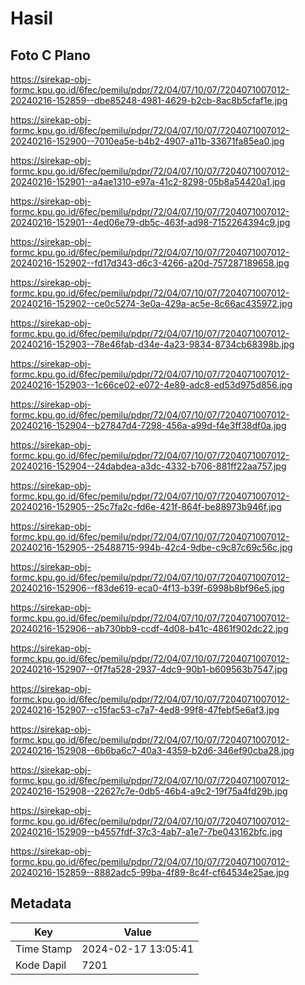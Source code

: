 # Hasil

## Foto C Plano

https://sirekap-obj-formc.kpu.go.id/6fec/pemilu/pdpr/72/04/07/10/07/7204071007012-20240216-152859--dbe85248-4981-4629-b2cb-8ac8b5cfaf1e.jpg

https://sirekap-obj-formc.kpu.go.id/6fec/pemilu/pdpr/72/04/07/10/07/7204071007012-20240216-152900--7010ea5e-b4b2-4907-a11b-33671fa85ea0.jpg

https://sirekap-obj-formc.kpu.go.id/6fec/pemilu/pdpr/72/04/07/10/07/7204071007012-20240216-152901--a4ae1310-e97a-41c2-8298-05b8a54420a1.jpg

https://sirekap-obj-formc.kpu.go.id/6fec/pemilu/pdpr/72/04/07/10/07/7204071007012-20240216-152901--4ed06e79-db5c-463f-ad98-7152264394c9.jpg

https://sirekap-obj-formc.kpu.go.id/6fec/pemilu/pdpr/72/04/07/10/07/7204071007012-20240216-152902--fd17d343-d6c3-4266-a20d-757287189658.jpg

https://sirekap-obj-formc.kpu.go.id/6fec/pemilu/pdpr/72/04/07/10/07/7204071007012-20240216-152902--ce0c5274-3e0a-429a-ac5e-8c66ac435972.jpg

https://sirekap-obj-formc.kpu.go.id/6fec/pemilu/pdpr/72/04/07/10/07/7204071007012-20240216-152903--78e46fab-d34e-4a23-9834-8734cb68398b.jpg

https://sirekap-obj-formc.kpu.go.id/6fec/pemilu/pdpr/72/04/07/10/07/7204071007012-20240216-152903--1c66ce02-e072-4e89-adc8-ed53d975d856.jpg

https://sirekap-obj-formc.kpu.go.id/6fec/pemilu/pdpr/72/04/07/10/07/7204071007012-20240216-152904--b27847d4-7298-456a-a99d-f4e3ff38df0a.jpg

https://sirekap-obj-formc.kpu.go.id/6fec/pemilu/pdpr/72/04/07/10/07/7204071007012-20240216-152904--24dabdea-a3dc-4332-b706-881ff22aa757.jpg

https://sirekap-obj-formc.kpu.go.id/6fec/pemilu/pdpr/72/04/07/10/07/7204071007012-20240216-152905--25c7fa2c-fd6e-421f-864f-be88973b946f.jpg

https://sirekap-obj-formc.kpu.go.id/6fec/pemilu/pdpr/72/04/07/10/07/7204071007012-20240216-152905--25488715-994b-42c4-9dbe-c9c87c69c56c.jpg

https://sirekap-obj-formc.kpu.go.id/6fec/pemilu/pdpr/72/04/07/10/07/7204071007012-20240216-152906--f83de619-eca0-4f13-b39f-6998b8bf96e5.jpg

https://sirekap-obj-formc.kpu.go.id/6fec/pemilu/pdpr/72/04/07/10/07/7204071007012-20240216-152906--ab730bb9-ccdf-4d08-b41c-4861f902dc22.jpg

https://sirekap-obj-formc.kpu.go.id/6fec/pemilu/pdpr/72/04/07/10/07/7204071007012-20240216-152907--0f7fa528-2937-4dc9-90b1-b609563b7547.jpg

https://sirekap-obj-formc.kpu.go.id/6fec/pemilu/pdpr/72/04/07/10/07/7204071007012-20240216-152907--c15fac53-c7a7-4ed8-99f8-47febf5e6af3.jpg

https://sirekap-obj-formc.kpu.go.id/6fec/pemilu/pdpr/72/04/07/10/07/7204071007012-20240216-152908--6b6ba6c7-40a3-4359-b2d6-346ef90cba28.jpg

https://sirekap-obj-formc.kpu.go.id/6fec/pemilu/pdpr/72/04/07/10/07/7204071007012-20240216-152908--22627c7e-0db5-46b4-a9c2-19f75a4fd29b.jpg

https://sirekap-obj-formc.kpu.go.id/6fec/pemilu/pdpr/72/04/07/10/07/7204071007012-20240216-152909--b4557fdf-37c3-4ab7-a1e7-7be043162bfc.jpg

https://sirekap-obj-formc.kpu.go.id/6fec/pemilu/pdpr/72/04/07/10/07/7204071007012-20240216-152859--8882adc5-99ba-4f89-8c4f-cf64534e25ae.jpg


## Metadata

| Key        | Value               |
| ---------- | ------------------- |
| Time Stamp | 2024-02-17 13:05:41 |
| Kode Dapil | 7201                |



